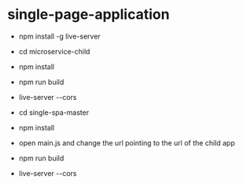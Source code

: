 # single-page-application


- npm install -g live-server

- cd microservice-child
- npm install
- npm run build
- live-server --cors

- cd single-spa-master
- npm install
- open main.js and change the url pointing to the url of the child app
- npm run build
- live-server --cors
